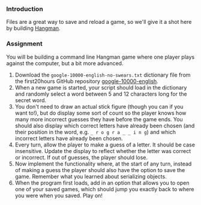 ### Introduction

Files are a great way to save and reload a game, so we'll give it a shot here by building [Hangman](https://www.wikihow.com/Play-Hangman).

### Assignment

You will be building a command line Hangman game where one player plays against the computer, but a bit more advanced.

<div class="lesson-content__panel" markdown="1">

  1. Download the `google-10000-english-no-swears.txt` dictionary file from the first20hours GitHub repository [google-10000-english](https://raw.githubusercontent.com/first20hours/google-10000-english/master/google-10000-english-no-swears.txt).
  1. When a new game is started, your script should load in the dictionary and randomly select a word between 5 and 12 characters long for the secret word.
  1. You don't need to draw an actual stick figure (though you can if you want to!), but do display some sort of count so the player knows how many more incorrect guesses they have before the game ends.  You should also display which correct letters have already been chosen (and their position in the word, e.g. `_ r o g r a _ _ i n g`) and which incorrect letters have already been chosen.
  1. Every turn, allow the player to make a guess of a letter.  It should be case insensitive.  Update the display to reflect whether the letter was correct or incorrect.  If out of guesses, the player should lose.
  1. Now implement the functionality where, at the start of any turn, instead of making a guess the player should also have the option to save the game.  Remember what you learned about serializing objects.
  1. When the program first loads, add in an option that allows you to open one of your saved games, which should jump you exactly back to where you were when you saved.  Play on!

</div>
